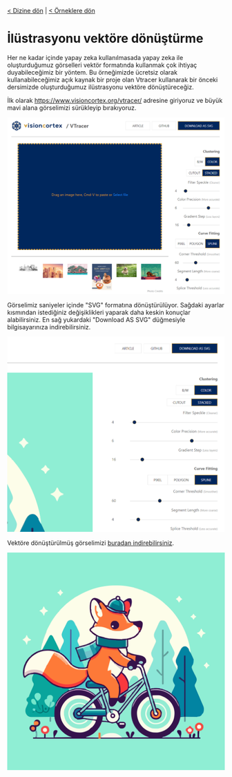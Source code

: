 <a href="/">< Dizine dön</a> | <a href="/ornekler">< Örneklere dön</a>

# İlüstrasyonu vektöre dönüştürme

Her ne kadar içinde yapay zeka kullanılmasada yapay zeka ile oluşturduğumuz görselleri vektör formatında kullanmak çok ihtiyaç duyabileceğimiz bir yöntem. Bu örneğimizde ücretsiz olarak kullanabileceğimiz açık kaynak bir proje olan Vtracer kullanarak bir önceki dersimizde oluşturduğumuz ilüstrasyonu vektöre dönüştüreceğiz.

İlk olarak https://www.visioncortex.org/vtracer/ adresine giriyoruz ve büyük mavi alana görselimizi sürükleyip bırakıyoruz.

![alt text](/gorseller/vektore-donusturme-1.png)

Görselimiz saniyeler içinde "SVG" formatına dönüştürülüyor. Sağdaki ayarlar kısmından istediğiniz değişiklikleri yaparak daha keskin konuçlar alabilirsiniz. En sağ yukardaki "Download AS SVG" düğmesiyle bilgisayarınıza indirebilirsiniz.

![alt text](/gorseller/vektore-donusturme-2.png)

Vektöre dönüştürülmüş görselimizi [buradan indirebilirsiniz](../gorseller/vektore-donusturme-sonuc-1.svg).


![alt text](../gorseller/vektore-donusturme-sonuc-1.svg)




